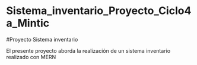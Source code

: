 # Sistema_inventario_Proyecto_Ciclo4a_Mintic
#Proyecto Sistema inventario

El presente proyecto aborda la realización de un sistema inventario realizado con MERN
